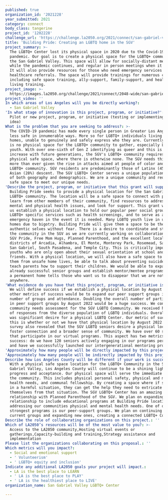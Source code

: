 ```yaml
---
published: true
organization_id: '2021228'
year_submitted: 2021
category: connect
body_class: tangerine
project_id: '1202228'
challenge_url: 'https://challenge.la2050.org/2021/connect/san-gabriel-valley-lgbtq-center/'
title: 'Building Pride: Creating an LGBTQ home in the SGV'
project_summary: >-
  The LGBTQ+ Center lost its physical space in 2020 due to the Covid-19
  pandemic. Our goal is to create a physical space for the LGBTQ+ community in
  the San Gabriel Valley. This space will allow for socially-distant meetings
  while the pandemic continues, and regular in person meetings when it is over.
  It will also provide resources for those who need emergency services and/or
  healthcare referrals. The space will provide trainings for numerous causes,
  including safe space training, ally-support, family-support, and healthy
  living training.
project_image: >-
  https://images.la2050.org/challenge/2021/connect/2048-wide/san-gabriel-valley-lgbtq-center.jpg
project_video: ''
In which areas of Los Angeles will you be directly working?:
  - San Gabriel Valley
'In what stage of innovation is this project, program, or initiative?': >-
  Pilot or new project, program, or initiative (testing or implementing a new
  idea)
What is the problem that you are seeking to address?: >-
  The COVID-19 pandemic has made every single person in Greater Los Angeles feel
  less safe in innumerable ways. More so for LGBTQ+ individuals living in unsafe
  homes, unable to genuinely and safely express who they are. Currently, there
  is no physical space for the LGBTQ+ community to gather, especially LGBTQ+
  youth. With over one-sixth of Gen Z identifying as queer and this is likely to
  increase with future generations, the SGV's LGBTQ+ community requires a
  physical safe space, where there is otherwise none. The SGV needs this now
  more than ever given the rise in attacks aimed at people of color and the
  LGBTQ+ community. SGV residents are predominantly those of Latinx (45%) and
  Asian (28%) descent. The SGV LGBTQ+ Center serves a unique population in terms
  of both geography and demographics. We are a unique community and require a
  safe space to meet our unique needs.
'Describe the project, program, or initiative that this grant will support to address the problem identified.': >-
  Building Pride seeks to provide a physical location for the San Gabriel Valley
  LGBTQ+ community. The location will be a safe space to connect with peers,
  learn from other members of their community, find resources to address both
  mental and physical health issues, and look for support. This grant will help
  us establish a physical location to hold our popular peer social groups, host
  LGBTQ+ specific services such as health screenings, and to serve as an
  emergency haven in the event it is needed. Many LGBTQ youth live in unsafe
  homes due to bigotry. Building Pride will give them a space to be their
  authentic selves without fear. There is a desire to coordinate and strengthen
  the community in the SGV as we are currently working on collaborations with
  SGV Pride, Free Mom Hugs, Planned Parenthood, and the excellent local school
  districts of Arcadia, Alhambra, El Monte, Monterey Park, Rosemead, San Marino,
  San Gabriel, South Pasadena, and Temple City. This is critically important for
  youths who are only open about their sexual orientation at school and to their
  friends. With a physical location, we will also have a safe space to protect
  them from unsafe home lives, be able to talk about preventing suicide, and
  teach parents how to support their children. We would be able to expand on our
  already successful senior groups and establish mentor/mentee programs. Lastly,
  a permanent home tells those who want us to disappear that we are not going
  anywhere.
'What evidence do you have that this project, program, or initiative is or will be successful, and how will you define and measure success?': >-
  We will define success if we establish a physical location by August 2022. Our
  other metrics of success would be to expand our peer support groups in both
  number of groups and attendance. Doubling the overall number of participants
  in peer support groups by August 2022 would be a huge success. We conducted a
  community needs assessment for the SGV LGBTQ Community. We received hundreds
  of responses from the diverse population of LGBTQ individuals. Overall, there
  was significant desire for a physical LGBTQ Center. Our metric of success for
  this is whether or not we have that physical location by August 2022. The
  survey also revealed that the SGV LGBTQ seniors desire a physical location to
  foster connection and a broader sense of community. We have over 60 seniors
  that participate in our virtual programs. This aspect has two metrics for
  success: do we have 120 seniors actively engaging in our programs per month
  and have we successfully launched our intergenerational mentoring program.
'Approximately how many people will be directly impacted by this project, program, or initiative?': '10000'
'Approximately how many people will be indirectly impacted by this project, program, or initiative?': '100000'
Describe how Los Angeles County will be different if your work is successful.: >-
  With a physical safe space location for the LGBTQ+ Community in the San
  Gabriel Valley, Los Angeles County will continue to be a shining light of
  progress and acceptance. Our physical space will serve the immediate needs of
  the community. This includes physical personal safety, physical and mental
  health needs, and communal fellowship. By creating a space where if someone is
  in a harmful situation, they can get the help they need to extricate
  themselves from that situation. The SGV LGBTQ+ Center has an amazing working
  relationship with Planned Parenthood of the SGV. We plan on expanding this
  relationship to include educational programs at Building Pride location,
  addressing our communities physical and mental health needs. One of our
  strongest programs is our peer-support groups. We plan on continuing our
  current groups and expanding new ones, creating a connected LGBTQ+ Community.
Describe the role of collaborating organizations on this project.: ''
Which of LA2050’s resources will be of the most value to you?: >-
  Access to the LA2050 community,Hosting virtual events or
  gatherings,Capacity-building and training,Strategy assistance and
  implementation
Please list the organizations collaborating on this proposal.: ''
Which metrics will you impact?:
  - Social and emotional support
  - ' Volunteerism'
  - ' LGBTQ+ equity and inclusion'
Indicate any additional LA2050 goals your project will impact.:
  - LA is the best place to LEARN
  - ' LA is the best place to PLAY'
  - ' LA is the healthiest place to LIVE'
organization_name: San Gabriel Valley LGBTQ+ Center

---
```

